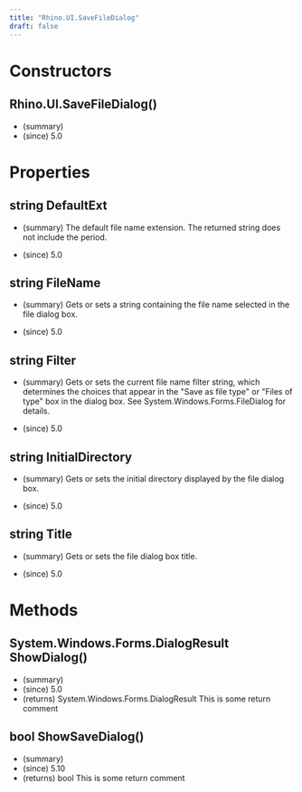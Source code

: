 ```yaml
---
title: "Rhino.UI.SaveFileDialog"
draft: false
---
```


# Constructors
## Rhino.UI.SaveFileDialog()
- (summary) 
- (since) 5.0
# Properties
## string DefaultExt
- (summary) 
     The default file name extension. The returned string does not include the period.
     
- (since) 5.0
## string FileName
- (summary) 
     Gets or sets a string containing the file name selected in the file dialog box. 
     
- (since) 5.0
## string Filter
- (summary) 
     Gets or sets the current file name filter string, which determines
     the choices that appear in the "Save as file type" or "Files of type"
     box in the dialog box. See System.Windows.Forms.FileDialog for details.
     
- (since) 5.0
## string InitialDirectory
- (summary) 
     Gets or sets the initial directory displayed by the file dialog box.
     
- (since) 5.0
## string Title
- (summary) 
     Gets or sets the file dialog box title.
     
- (since) 5.0
# Methods
## System.Windows.Forms.DialogResult ShowDialog()
- (summary) 
- (since) 5.0
- (returns) System.Windows.Forms.DialogResult This is some return comment
## bool ShowSaveDialog()
- (summary) 
- (since) 5.10
- (returns) bool This is some return comment
